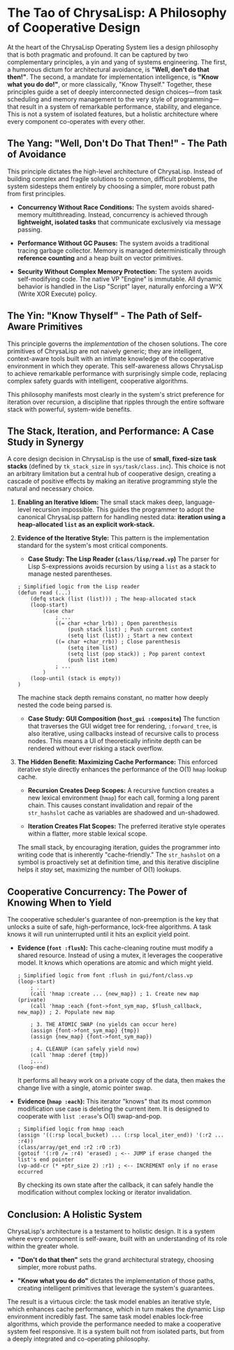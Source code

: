 # The Tao of ChrysaLisp: A Philosophy of Cooperative Design

At the heart of the ChrysaLisp Operating System lies a design philosophy that is
both pragmatic and profound. It can be captured by two complementary principles,
a yin and yang of systems engineering. The first, a humorous dictum for
architectural avoidance, is **"Well, don't do that then!"**. The second, a
mandate for implementation intelligence, is **"Know what you do do!"**, or more
classically, "Know Thyself." Together, these principles guide a set of deeply
interconnected design choices—from task scheduling and memory management to the
very style of programming—that result in a system of remarkable performance,
stability, and elegance. This is not a system of isolated features, but a
holistic architecture where every component co-operates with every other.

## The Yang: "Well, Don't Do That Then!" - The Path of Avoidance

This principle dictates the high-level architecture of ChrysaLisp. Instead of
building complex and fragile solutions to common, difficult problems, the system
sidesteps them entirely by choosing a simpler, more robust path from first
principles.

*   **Concurrency Without Race Conditions:** The system avoids shared-memory
    multithreading. Instead, concurrency is achieved through **lightweight,
    isolated tasks** that communicate exclusively via message passing.

*   **Performance Without GC Pauses:** The system avoids a traditional tracing
    garbage collector. Memory is managed deterministically through **reference
    counting** and a heap built on vector primitives.

*   **Security Without Complex Memory Protection:** The system avoids
    self-modifying code. The native VP "Engine" is immutable. All dynamic
    behavior is handled in the Lisp "Script" layer, naturally enforcing a W^X
    (Write XOR Execute) policy.

## The Yin: "Know Thyself" - The Path of Self-Aware Primitives

This principle governs the *implementation* of the chosen solutions. The core
primitives of ChrysaLisp are not naively generic; they are intelligent,
context-aware tools built with an intimate knowledge of the cooperative
environment in which they operate. This self-awareness allows ChrysaLisp to
achieve remarkable performance with surprisingly simple code, replacing complex
safety guards with intelligent, cooperative algorithms.

This philosophy manifests most clearly in the system's strict preference for
iteration over recursion, a discipline that ripples through the entire software
stack with powerful, system-wide benefits.

## The Stack, Iteration, and Performance: A Case Study in Synergy

A core design decision in ChrysaLisp is the use of **small, fixed-size task
stacks** (defined by `tk_stack_size` in `sys/task/class.inc`). This choice is
not an arbitrary limitation but a central hub of cooperative design, creating a
cascade of positive effects by making an iterative programming style the natural
and necessary choice.

1.  **Enabling an Iterative Idiom:** The small stack makes deep, language-level
    recursion impossible. This guides the programmer to adopt the canonical
    ChrysaLisp pattern for handling nested data: **iteration using a
    heap-allocated `list` as an explicit work-stack.**

2.  **Evidence of the Iterative Style:** This pattern is the implementation
    standard for the system's most critical components.

    * **Case Study: The Lisp Reader (`class/lisp/read.vp`)** The parser for Lisp
      S-expressions avoids recursion by using a `list` as a stack to manage
      nested parentheses.

    ```vdu
    ; Simplified logic from the Lisp reader
    (defun read (...)
        (defq stack (list (list))) ; The heap-allocated stack
        (loop-start)
            (case char
                ; ...
                ((= char +char_lrb)) ; Open parenthesis
                    (push stack list) ; Push current context
                    (setq list (list)) ; Start a new context
                ((= char +char_rrb)) ; Close parenthesis
                    (setq item list)
                    (setq list (pop stack)) ; Pop parent context
                    (push list item)
                ; ...
            )
        (loop-until (stack is empty))
    )
    ```

    The machine stack depth remains constant, no matter how deeply nested
    the code being parsed is.

    * **Case Study: GUI Composition (`host_gui :composite`)** The function that
      traverses the GUI widget tree for rendering, `:forward_tree`, is also
      iterative, using callbacks instead of recursive calls to process nodes.
      This means a UI of theoretically infinite depth can be rendered without
      ever risking a stack overflow.

3.  **The Hidden Benefit: Maximizing Cache Performance:** This enforced
    iterative style directly enhances the performance of the O(1) `hmap` lookup
    cache.

    * **Recursion Creates Deep Scopes:** A recursive function creates a new
      lexical environment (`hmap`) for each call, forming a long parent chain.
      This causes constant invalidation and repair of the `str_hashslot` cache
      as variables are shadowed and un-shadowed.

    * **Iteration Creates Flat Scopes:** The preferred iterative style operates
      within a flatter, more stable lexical scope.

    The small stack, by encouraging iteration, guides the programmer into
    writing code that is inherently "cache-friendly." The `str_hashslot` on a
    symbol is proactively set at definition time, and this iterative discipline
    helps it *stay* set, maximizing the number of O(1) lookups.

## Cooperative Concurrency: The Power of Knowing When to Yield

The cooperative scheduler's guarantee of non-preemption is the key that unlocks
a suite of safe, high-performance, lock-free algorithms. A task knows it will
run uninterrupted until it hits an explicit yield point.

*   **Evidence (`font :flush`):** This cache-cleaning routine must modify a
    shared resource. Instead of using a mutex, it leverages the cooperative
    model. It knows which operations are atomic and which might yield.

    ```vdu
    ; Simplified logic from font :flush in gui/font/class.vp
    (loop-start)
        ; ...
        (call 'hmap :create ... {new_map}) ; 1. Create new map (private)
        (call 'hmap :each {font->font_sym_map, $flush_callback, new_map}) ; 2. Populate new map
        
        ; 3. THE ATOMIC SWAP (no yields can occur here)
        (assign {font->font_sym_map} {tmp})
        (assign {new_map} {font->font_sym_map})

        ; 4. CLEANUP (can safely yield now)
        (call 'hmap :deref {tmp})
        ;...
    (loop-end)
    ```

    It performs all heavy work on a private copy of the data, then makes the
    change live with a single, atomic pointer swap.

*   **Evidence (`hmap :each`):** This iterator "knows" that its most common
    modification use case is deleting the current item. It is designed to
    cooperate with `list :erase`'s O(1) swap-and-pop.

    ```vdu
    ; Simplified logic from hmap :each
    (assign '((:rsp local_bucket) ... (:rsp local_iter_end)) '(:r2 ... :r4))
    (class/array/get_end :r2 :r0 :r3)
    (gotoif '(:r0 /= :r4) 'erased) ; <-- JUMP if erase changed the list's end pointer
    (vp-add-cr (* +ptr_size 2) :r1) ; <-- INCREMENT only if no erase occurred
    ```

    By checking its own state after the callback, it can safely handle the
    modification without complex locking or iterator invalidation.

## Conclusion: A Holistic System

ChrysaLisp's architecture is a testament to holistic design. It is a system
where every component is self-aware, built with an understanding of its role
within the greater whole.

*   **"Don't do that then"** sets the grand architectural strategy, choosing
    simpler, more robust paths.

*   **"Know what you do do"** dictates the implementation of those paths,
    creating intelligent primitives that leverage the system's guarantees.

The result is a virtuous circle: the task model enables an iterative style,
which enhances cache performance, which in turn makes the dynamic Lisp
environment incredibly fast. The same task model enables lock-free algorithms,
which provide the performance needed to make a cooperative system feel
responsive. It is a system built not from isolated parts, but from a deeply
integrated and co-operating philosophy.